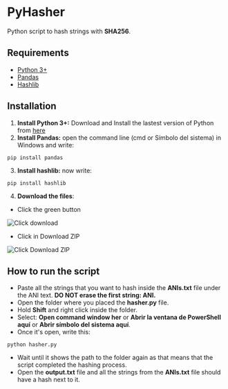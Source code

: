 # PyHasher
Python script to hash strings with **SHA256**.

## Requirements

* [Python 3+](https://www.python.org)
* [Pandas](https://pandas.pydata.org/)
* [Hashlib](https://docs.python.org/3/library/hashlib.html)

## Installation

1. **Install Python 3+:** Download and Install the lastest version of Python from [here](https://www.python.org/downloads/)
2. **Install Pandas:** open the command line (cmd or Símbolo del sistema) in Windows and write: 

```
pip install pandas
```

3. **Install hashlib:** now write: 

```
pip install hashlib
```

4. **Download the files**:
 
 * Click the green button
  
  ![Click download](https://media.publit.io/file/screen-1.jpg "Click the green button")
  
 * Click in Download ZIP
  
  ![Click Download ZIP](https://media.publit.io/file/screen-2.jpg "Click the Download ZIP button")

## How to run the script

* Paste all the strings that you want to hash inside the **ANIs.txt** file under the ANI text. **DO NOT erase the first string: ANI.**
* Open the folder where you placed the **hasher.py** file.
* Hold **Shift** and right click inside the folder.
* Select: **Open command window her** or **Abrir la ventana de PowerShell aquí** or **Abrir símbolo del sistema aquí**. 
* Once it's open, write this:

```
python hasher.py
```

* Wait until it shows the path to the folder again as that means that the script completed the hashing process.
* Open the **output.txt** file and all the strings from the **ANIs.txt** file should have a hash next to it.


